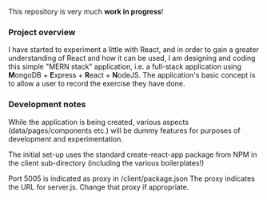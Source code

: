 This repository is very much **work in progress**!

### Project overview
I have started to experiment a little with React, 
and in order to gain a greater understanding of React and how it can be used, 
I am designing and coding this simple "MERN stack" application, 
i.e. a full-stack application using **M**ongoDB + **E**xpress + **R**eact + **N**odeJS. 
The application's basic concept is to allow a user to record the exercise they have done. 

### Development notes
While the application is being created, various aspects (data/pages/components etc.) will be dummy features for purposes of development and experimentation.

The initial set-up uses the standard create-react-app package from NPM in the client sub-directory (including the various boilerplates!)

Port 5005 is indicated as proxy in /client/package.json 
The proxy indicates the URL for server.js. 
Change that proxy if appropriate. 
